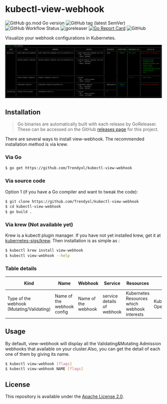 # kubectl-view-webhook

![GitHub go.mod Go version](https://img.shields.io/github/go-mod/go-version/Trendyol/kubectl-view-webhook)
![GitHub tag (latest SemVer)](https://img.shields.io/github/v/tag/Trendyol/kubectl-view-webhook)
![GitHub Workflow Status](https://img.shields.io/github/workflow/status/Trendyol/kubectl-view-webhook/goreleaser)
![goreleaser](https://github.com/Trendyol/kubectl-view-webhook/workflows/goreleaser/badge.svg)
[![Go Report Card](https://goreportcard.com/badge/github.com/Trendyol/kubectl-view-webhook)](https://goreportcard.com/report/github.com/Trendyol/kubectl-view-webhook)
![GitHub](https://img.shields.io/github/license/Trendyol/kubectl-view-webhook)

Visualize your webhook configurations in Kubernetes.

![Output](https://raw.githubusercontent.com/Trendyol/kubectl-view-webhook/master/.res/output.png)

## Installation
> Go binaries are automatically built with each release by GoReleaser. These can be accessed on the GitHub [releases page](https://github.com/Trendyol/kubectl-view-webhook/releases) for this project.

There are several ways to install view-webhook. The recommended installation method is via krew.
### Via Go
```bash
$ go get https://github.com/Trendyol/kubectl-view-webhook
```

### Via source code

Option 1 (if you have a Go compiler and want to tweak the code):
```bash
$ git clone https://github.com/Trendyol/kubectl-view-webhook
$ cd kubectl-view-webhook
$ go build .
```

### Via krew (Not available yet)
Krew is a kubectl plugin manager. If you have not yet installed krew, get it at [kubernetes-sigs/krew](https://github.com/kubernetes-sigs/krew). Then installation is as simple as :

```bash
$ kubectl krew install view-webhook
$ kubectl view-webhook --help
```

### Table details

| Kind                                      | Name                       | Webhook             | Service                    | Resources                                    | Operations                                  | Remaing Day        | Active Namespaces    |
|-------------------------------------------|----------------------------|---------------------|----------------------------|----------------------------------------------|---------------------------------------------|--------------------|----------------------|
| Type of the webhook (Mutating/Validating) | Name of the webhook config | Name of the webhook | service details of webhook | Kubernetes Resources which webhook interests | Kubernetes Operations(CREATE/UPDATE/DELETE) | Cert Remaining Day | Activated namespaces |
## Usage
By default, view-webhook will display all the Validating&Mutating Admission webhooks that available on your cluster.Also, you can get the detail of each one of them by giving its name.

```bash
$ kubectl view-webhook [flags]
$ kubectl view-webhook NAME [flags]
```

## License

This repository is available under the [Apache License 2.0](https://github.com/Trendyol/kubectl-view-webhook/blob/master/LICENSE).
